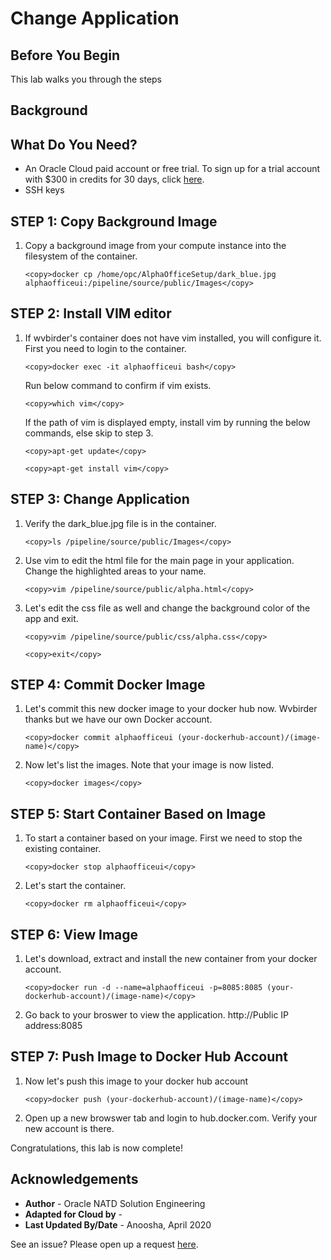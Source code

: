 # Change Application
## Before You Begin

This lab walks you through the steps

## Background



## What Do You Need?

* An Oracle Cloud paid account or free trial. To sign up for a trial account with $300 in credits for 30 days, click [here](http://oracle.com/cloud/free).
* SSH keys

## **STEP 1**: Copy Background Image

1.  Copy a background image from your compute instance into the filesystem of the container.
   
    ````
    <copy>docker cp /home/opc/AlphaOfficeSetup/dark_blue.jpg alphaofficeui:/pipeline/source/public/Images</copy> 
    ````

## **STEP 2**: Install VIM editor

1.  If wvbirder's container does not have vim installed, you will configure it. First you need to login to the container.

    ````
    <copy>docker exec -it alphaofficeui bash</copy> 
    ````

    Run below command to confirm if vim exists.

    ````
    <copy>which vim</copy> 
    ````

    If the path of vim is displayed empty, install vim by running the below commands, else skip to step 3.

    ````
    <copy>apt-get update</copy>
    ````

    ````
    <copy>apt-get install vim</copy> 
    ````

## **STEP 3**: Change Application

1.  Verify the dark_blue.jpg file is in the container.
   
    ````
    <copy>ls /pipeline/source/public/Images</copy>
    ````

2.  Use vim to edit the html file for the main page in your application. Change the highlighted areas to your name.
   
    ````
    <copy>vim /pipeline/source/public/alpha.html</copy> 
    ````

3.  Let's edit the css file as well and change the background color of the app and exit.

    ````
    <copy>vim /pipeline/source/public/css/alpha.css</copy>
    ````
    
    ````
    <copy>exit</copy> 
    ````

## **STEP 4**: Commit Docker Image

1.  Let's commit this new docker image to your docker hub now.  Wvbirder thanks but we have our own Docker account.
   
    ````
    <copy>docker commit alphaofficeui (your-dockerhub-account)/(image-name)</copy>
    ````

2.  Now let's list the images. Note that your image is now listed.

    ````
    <copy>docker images</copy> 
    ````

## **STEP 5**: Start Container Based on Image

1.  To start a container based on your image.  First we need to stop the existing container.
   
    ````
    <copy>docker stop alphaofficeui</copy>
    ````

2.  Let's start the container.
    
    ````
    <copy>docker rm alphaofficeui</copy> 
    ````

## **STEP 6**: View Image

1.  Let's download, extract and install the new container from your docker account.
    
    ````
    <copy>docker run -d --name=alphaofficeui -p=8085:8085 (your-dockerhub-account)/(image-name)</copy> 
    ````

2.  Go back to your broswer to view the application.  http://Public IP address:8085

## **STEP 7**: Push Image to Docker Hub Account

1.  Now let's push this image to your docker hub account
    
    ````
    <copy>docker push (your-dockerhub-account)/(image-name)</copy> 
    ````

2.  Open up a new browswer tab and login to hub.docker.com.  Verify your new account is there.

Congratulations, this lab is now complete!

## Acknowledgements
* **Author** - Oracle NATD Solution Engineering
* **Adapted for Cloud by** -  
* **Last Updated By/Date** - Anoosha, April 2020

See an issue?  Please open up a request [here](https://github.com/oracle/learning-library/issues).